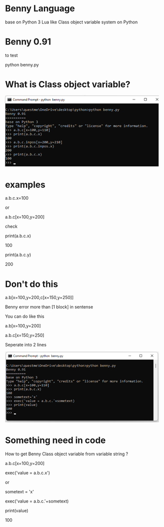 # Benny Language 
base on Python 3
Lua like Class object variable system on Python 

Benny 0.91
==========

to test

python benny.py

What is Class object variable?
==============================
![Benny Language](https://github.com/homegardencontrol/benny/blob/main/benny_language.png?raw=true)

examples
========
a.b.c.x=100

or

a.b.c[x=100,y=200]

check

print(a.b.c.x)

100

print(a.b.c.y)

200

Don't do this
=============
a.b[x=100,y=200,c[x=150,y=250]]

Benny error more than [1 block] in sentense

You can do like this

a.b[x=100,y=200]

a.b.c[x=150,y=250]

Seperate into 2 lines


![Benny](https://github.com/homegardencontrol/benny/blob/main/benny.png?raw=true)

Something need in code
======================

How to get Benny Class object variable from variable string ?

a.b.c[x=100,y=200]

exec('value = a.b.c.x')

or

sometext = 'x'

exec('value = a.b.c.'+sometext)

print(value)

100
